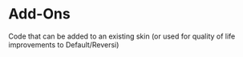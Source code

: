 # Add-Ons
Code that can be added to an existing skin (or used for quality of life improvements to Default/Reversi)
